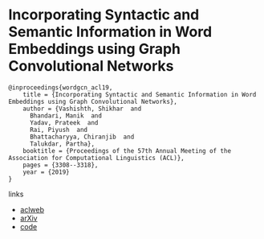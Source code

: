 # Incorporating Syntactic and Semantic Information in Word Embeddings using Graph Convolutional Networks

```
@inproceedings{wordgcn_acl19,
    title = {Incorporating Syntactic and Semantic Information in Word Embeddings using Graph Convolutional Networks},
    author = {Vashishth, Shikhar  and
      Bhandari, Manik  and
      Yadav, Prateek  and
      Rai, Piyush  and
      Bhattacharyya, Chiranjib  and
      Talukdar, Partha},
    booktitle = {Proceedings of the 57th Annual Meeting of the Association for Computational Linguistics (ACL)},
    pages = {3308--3318},
    year = {2019}
}
```

links
- [aclweb](https://aclweb.org/anthology/papers/P/P19/P19-1320/)
- [arXiv](https://arxiv.org/abs/1809.04283)
- [code](https://github.com/malllabiisc/WordGCN)
